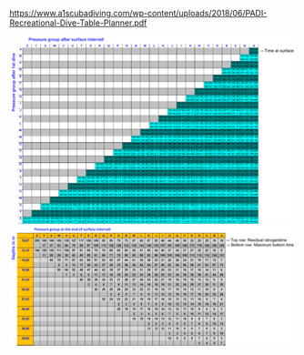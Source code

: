 https://www.a1scubadiving.com/wp-content/uploads/2018/06/PADI-Recreational-Dive-Table-Planner.pdf




![Alt text](/divingComputer/Visualizations/table2SurfaceTime.png)
![table 3](/divingComputer/Visualizations/table3MaxBottomTime.png)